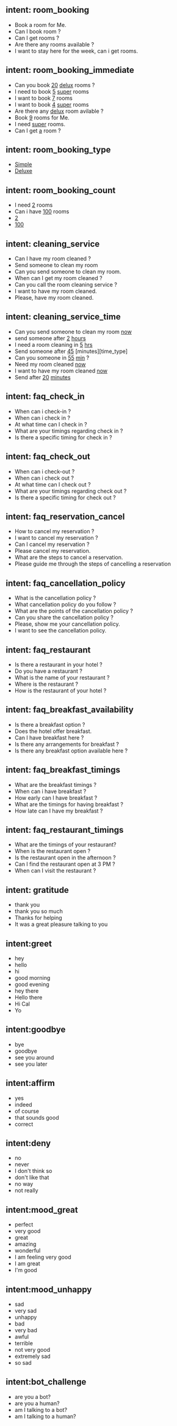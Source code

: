 ## intent: room_booking
- Book a room for Me.
- Can I book room ?
- Can I get rooms ?
- Are there any rooms available ?
- I want to stay here for the week, can i get rooms.

## intent: room_booking_immediate
- Can you book [20](roomcount) [delux](roomtype) rooms ?
- I need to book [5](roomcount) [super](roomtype) rooms
- I want to book [7](roomcount) rooms
- I want to book [4](roomcount) [super](roomtype) rooms
- Are there any [delux](roomtype) room avilable ?
- Book [9](roomcount) rooms for Me.
- I need [super](roomtype) rooms.
- Can I get [a](roomcount) room ?


## intent: room_booking_type
- [Simple](roomtype)
- [Deluxe](roomtype)

## intent: room_booking_count
- I need [2](roomcount) rooms
- Can i have [100](roomcount) rooms
- [2](roomcount)
- [100](roomcount)



## intent: cleaning_service
- Can I have my room cleaned ?
- Send someone to clean my room
- Can you send someone to clean my room.
- When can I get my room cleaned ?
- Can you call the room cleaning service ?
- I want to have my room cleaned.
- Please, have my room cleaned.


## intent: cleaning_service_time
- Can you send someone to clean my room [now](booking_time)
- send someone after [2](booking_time) [hours](time_type)
- I need a room cleaning in [5](booking_time) [hrs](time_type)
- Send someone after [45](booking_time) [minutes][time_type]
- Can you someone in [55](booking_time) [min](time_type) ?
- Need my room cleaned [now](booking_time)
- I want to have my room cleaned [now](booking_time)
- Send after [20](booking_time) [minutes](time_type)


## intent: faq_check_in
- When can i check-in ?
- When can i check in ?
- At what time can I check in ?
- What are your timings regarding check in ?
- Is there a specific timing for check in ? 

## intent: faq_check_out 
- When can i check-out ?
- When can i check out ?
- At what time can I check out ?
- What are your timings regarding check out ?
- Is there a specific timing for check out ? 


## intent: faq_reservation_cancel
- How to cancel my reservation ?
- I want to cancel my reservation ?
- Can I cancel my reservation ?
- Please cancel my reservation.
- What are the steps to cancel a reservation.
- Please guide me through the steps of cancelling a reservation 


## intent: faq_cancellation_policy
- What is the cancellation policy ?
- What cancellation policy do you follow ?
- What are the points of the cancellation policy ?
- Can you share the cancellation policy ?
- Please, show me your cancellation policy.
- I want to see the cancellation policy.


## intent: faq_restaurant
- Is there a restaurant in your hotel ?
- Do you have a restaurant ?
- What is the name of your restaurant ?
- Where is the restaurant ?
- How is the restaurant of your hotel ?



## intent: faq_breakfast_availability
- Is there a breakfast option ?
- Does the hotel offer breakfast.
- Can I have breakfast here ?
- Is there any arrangements for breakfast ?
- Is there any breakfast option available here ?


## intent: faq_breakfast_timings
- What are the breakfast timings ?  
- When can i have breakfast ?
- How early can I have breakfast ?
- What are the timings for having breakfast ?
- How late can I have my breakfast ?



## intent: faq_restaurant_timings
- What are the timings of your restaurant?
- When is the restaurant open ?
- Is the restaurant open in the afternoon ?
- Can I find the restaurant open at 3 PM ?
- When can I visit the restaurant ?


## intent: gratitude 
- thank you
- thank you so much
- Thanks for helping
- It was a great pleasure talking to you

## intent:greet
- hey
- hello
- hi
- good morning
- good evening
- hey there
- Hello there
- Hi Cal
- Yo

## intent:goodbye
- bye
- goodbye
- see you around
- see you later

## intent:affirm
- yes
- indeed
- of course
- that sounds good
- correct

## intent:deny
- no
- never
- I don't think so
- don't like that
- no way
- not really

## intent:mood_great
- perfect
- very good
- great
- amazing
- wonderful
- I am feeling very good
- I am great
- I'm good

## intent:mood_unhappy
- sad
- very sad
- unhappy
- bad
- very bad
- awful
- terrible
- not very good
- extremely sad
- so sad

## intent:bot_challenge
- are you a bot?
- are you a human?
- am I talking to a bot?
- am I talking to a human?


